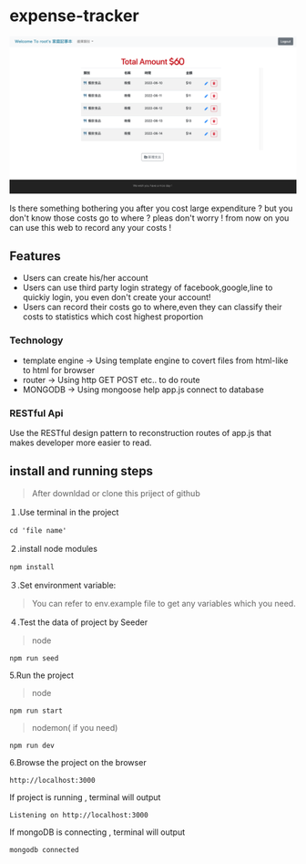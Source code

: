 # expense-tracker
![Index page about Login interface](./public/expense-tracker.png)

Is there something bothering you after you cost large expenditure ?
but you don't know those costs go to where ?
pleas don't worry ! from now on you can use this web to record any your costs !


## Features
- Users can create his/her account 
- Users can use third party login strategy of facebook,google,line to quickiy login, you even don't create your account!
- Users can record their costs go to where,even they can classify their costs to statistics which cost highest proportion


### Technology
- template engine -> Using template engine to covert files from html-like to html for browser
- router -> Using http GET POST etc.. to do route
- MONGODB -> Using mongoose  help app.js connect to database

### RESTful Api
Use the RESTful design pattern to reconstruction routes of app.js that makes developer more easier to read.

## **install and running steps**

> After downldad or clone this priject of github

１.Use terminal in the project

```properties
cd 'file name'
```

２.install node modules

```properties
npm install
```

３.Set environment variable:

> You can refer to env.example file to get any variables which you need.

４.Test the data of project by Seeder
> node
```properties
npm run seed
```


5.Run the project
> node
```properties
npm run start
```
> nodemon( if you need)
```properties
npm run dev
```

6.Browse the project on the browser

```
http://localhost:3000
```

If project is running , terminal will output
```
Listening on http://localhost:3000
```
If mongoDB is connecting , terminal will output 
```
mongodb connected
```
